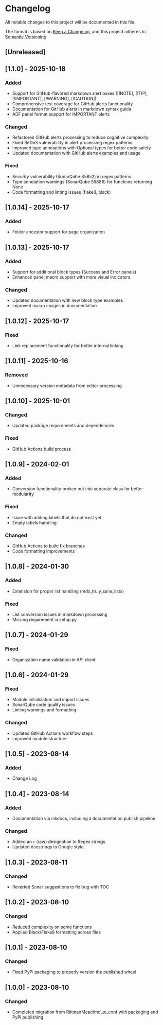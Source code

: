 # Changelog

All notable changes to this project will be documented in this file.

The format is based on [Keep a Changelog](https://keepachangelog.com/en/1.0.0/),
and this project adheres to [Semantic Versioning](https://semver.org/spec/v2.0.0.html).

## [Unreleased]

## [1.1.0] - 2025-10-18

### Added

- Support for GitHub-flavored markdown alert boxes ([!NOTE], [!TIP], [!IMPORTANT], [!WARNING], [!CAUTION])
- Comprehensive test coverage for GitHub alerts functionality
- Documentation for GitHub alerts in markdown syntax guide
- ADF panel format support for IMPORTANT alerts

### Changed

- Refactored GitHub alerts processing to reduce cognitive complexity
- Fixed ReDoS vulnerability in alert processing regex patterns
- Improved type annotations with Optional types for better code safety
- Updated documentation with GitHub alerts examples and usage

### Fixed

- Security vulnerability (SonarQube S5852) in regex patterns
- Type annotation warnings (SonarQube S5886) for functions returning None
- Code formatting and linting issues (flake8, black)

## [1.0.14] - 2025-10-17

### Added

- Folder ancestor support for page organization

## [1.0.13] - 2025-10-17

### Added

- Support for additional block types (Success and Error panels)
- Enhanced panel macro support with more visual indicators

### Changed

- Updated documentation with new block type examples
- Improved macro images in documentation

## [1.0.12] - 2025-10-17

### Fixed

- Link replacement functionality for better internal linking

## [1.0.11] - 2025-10-16

### Removed

- Unnecessary version metadata from editor processing

## [1.0.10] - 2025-10-01

### Changed

- Updated package requirements and dependencies

### Fixed

- GitHub Actions build process

## [1.0.9] - 2024-02-01

### Added

- Conversion functionality broken out into separate class for better modularity

### Fixed

- Issue with adding labels that do not exist yet
- Empty labels handling

### Changed

- GitHub Actions to build fix branches
- Code formatting improvements

## [1.0.8] - 2024-01-30

### Added

- Extension for proper list handling (mdx_truly_sane_lists)

### Fixed

- List conversion issues in markdown processing
- Missing requirement in setup.py

## [1.0.7] - 2024-01-29

### Fixed

- Organization name validation in API client

## [1.0.6] - 2024-01-29

### Fixed

- Module initialization and import issues
- SonarQube code quality issues
- Linting warnings and formatting

### Changed

- Updated GitHub Actions workflow steps
- Improved module structure

## [1.0.5] - 2023-08-14

### Added

- Change Log

## [1.0.4] - 2023-08-14

### Added

- Documentation via mkdocs, including a documentation publish pipeline

### Changed

- Added an `r` (raw) designation to Regex strings.
- Updated docstrings to Google style.

## [1.0.3] - 2023-08-11

### Changed

- Reverted Sonar suggestions to fix bug with TOC


## [1.0.2] - 2023-08-10

### Changed

- Reduced complexity on some functions
- Applied Black/Flake8 formatting across files


## [1.0.1] - 2023-08-10

### Changed

- Fixed PyPi packaging to properly version the published wheel

## [1.0.0] - 2023-08-10

### Changed

- Completed migration from RittmanMead/md_to_conf with packaging and PyPi publishing
